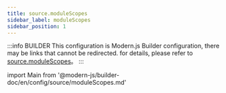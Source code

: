 ```yaml
---
title: source.moduleScopes
sidebar_label: moduleScopes
sidebar_position: 1
---
```


:::info BUILDER
This configuration is Modern.js Builder configuration, there may be links that cannot be redirected. for details, please refer to [source.moduleScopes](https://modernjs.dev/builder/zh/api/config-source.html#source-modulescopes)。
:::

import Main from '@modern-js/builder-doc/en/config/source/moduleScopes.md'

<Main />
